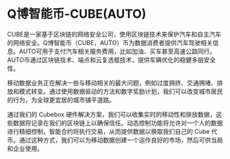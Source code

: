 # 

# Q博智能币-CUBE(AUTO)

CUBE是一家基于区块链的网络安全公司，使用区块链技术来保护汽车和自主汽车的网络安全。Q博智能币（CUBE，AUTO）币为数据消费者提供汽车驾驶相关信息。AUTO可用于支付汽车相关服务费用，比如加油、买车甚至高速公路同行。AUTO币通过区块链技术、端点和云复选框技术，提供车辆优化的稳健多层安全性。

移动数据业务正在解决一些与移动相关的最大问题，例如过度拥挤、交通拥堵、排放和模式转变。通过使用数据驱动的方法和数字奖励计划，我们可以改变城市居民的行为，为全球更宜居的城市铺平道路。

通过我们的 Cubebox 硬件解决方案，我们可以收集实时的移动性和排放数据，这些数据将记录在我们的区块链上以确保信任。动态控制功能将允许对一个人的数据进行精细控制，智能合约将执行交易，从而提供数据以换取我们自己的 Cube 代币。通过这种方式，我们可以为移动数据创建一个运作良好的市场，然后可供当局和企业使用。

